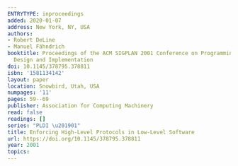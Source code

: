 ```yaml
---
ENTRYTYPE: inproceedings
added: 2020-01-07
address: New York, NY, USA
authors:
- Robert DeLine
- Manuel Fähndrich
booktitle: Proceedings of the ACM SIGPLAN 2001 Conference on Programming Language
  Design and Implementation
doi: 10.1145/378795.378811
isbn: '1581134142'
layout: paper
location: Snowbird, Utah, USA
numpages: '11'
pages: 59--69
publisher: Association for Computing Machinery
read: false
readings: []
series: "PLDI \u201901"
title: Enforcing High-Level Protocols in Low-Level Software
url: https://doi.org/10.1145/378795.378811
year: 2001
topics:
---
```

